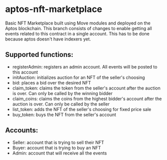 # aptos-nft-marketplace
Basic NFT Marketplace built using Move modules and deployed on the Aptos blockchain.
This branch consists of changes to enable getting all events related to this contract in a single account. This has to be done because aptos doesn't have indexers yet.

## Supported functions:

- registerAdmin: registers an admin account. All events will be posted to this account
- initAuction: initializes auction for an NFT of the seller's choosing
- bid: places a bid over the desired NFT
- claim_token: claims the token from the seller's account after the auction is over. Can only be called by the winning bidder
- claim_coins: claims the coins from the highest bidder's account after the auction is over. Can only be called by the seller
- list_token: adds the NFT of the seller's choosing for fixed price sale
- buy_token: buys the NFT from the seller's account


## Accounts:
- Seller: account that is trying to sell their NFT
- Buyer: account that is trying to buy an NFT
- Admin: account that will receive all the events
